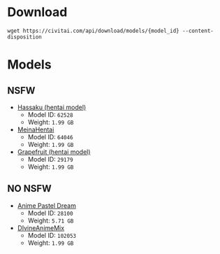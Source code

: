 # Download
`wget https://civitai.com/api/download/models/{model_id} --content-disposition`

# Models
## NSFW
* [Hassaku (hentai model)](https://civitai.com/models/2583/hassaku-hentai-model)
    * Model ID: `62528`
    * Weight: `1.99 GB`
* [MeinaHentai](https://civitai.com/models/12606/meinahentai)
    * Model ID: `64046`
    * Weight: `1.99 GB`
* [Grapefruit (hentai model)](https://civitai.com/models/24383/grapefruit-hentai-model)
    * Model ID: `29179`
    * Weight: `1.99 GB`
 
## NO NSFW
* [Anime Pastel Dream](https://civitai.com/models/23521/anime-pastel-dream)
    * Model ID: `28100`
    * Weight: `5.71 GB`
* [DIvineAnimeMix](https://civitai.com/models/95587/divineanimemix)
    * Model ID: `102053`
    * Weight: `1.99 GB`
